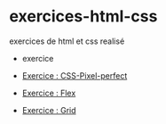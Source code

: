 # exercices-html-css

exercices de html et css realisé

* exercice

- <a href="https://hugoemanuellc.github.io/exercices-html-css/CSS-Pixel-perfect">Exercice : CSS-Pixel-perfect</a>

- <a href="https://hugoemanuellc.github.io/exercices-html-css/Flex-exercise">Exercice : Flex</a>

- <a href="https://hugoemanuellc.github.io/exercices-html-css/GRID-exercice">Exercice : Grid</a>